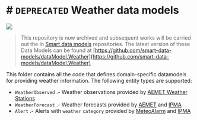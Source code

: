 # # `DEPRECATED` Weather data models

![](https://nexus.lab.fiware.org/static/badges/statuses/deprecated.svg)

> This repository is now archived and subsequent works will be carried out the
> in [Smart data models](https://github.com/smart-data-models) repositories. The
> latest version of these Data Models can be found at
> [https://github.com/smart-data-models/dataModel.Weather](https://github.com/smart-data-models/dataModel.Weather)

This folder contains all the code that defines domain-specific datamodels for
providing weather information. The following entity types are supported:

-   `WeatherObserved` .- Weather observations provided by
    [AEMET Weather Stations](../PointOfInterest/WeatherStation/README.md)
-   `WeatherForecast` .- Weather forecasts provided by [AEMET](http://aemet.es)
    and [IPMA](http://ipma.pt)
-   `Alert` .- Alerts with `weather` `category` provided by
    [MeteoAlarm](http://meteoalarm.eu) and [IPMA](http://ipma.pt)
